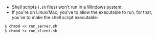 - Shell scripts (`.sh` files) won't run in a Windows system.
- If you're on Linux/Mac, you've to allow the executable to run, for that, you've to make the shell script executable:
```bash
$ chmod +x run_server.sh
$ chmod +x run_client.sh
```
